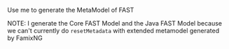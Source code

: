 Use me to generate the MetaModel of FAST

NOTE: I generate the Core FAST Model and the Java FAST Model because we can't currently do `resetMetadata` with extended metamodel generated by FamixNG